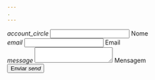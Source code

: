 ```yaml
---
.
---
```

  <div class="card-reveal">
    <form class="col s12" action="https://formspree.io//{{site.user_email}}" method="POST">
      <div class="row">
        <div class="input-field col s6">
          <i class="material-icons prefix">account_circle</i>
          <input class="validate" id="icon_prefix" type="text" name="name">
          <label for="icon_prefix">Nome</label>
        </div>
        <div class="input-field col s6">
          <i class="material-icons prefix">email</i>
          <input class="validate" id="email" type="email" name="_replyto">
          <label for="email" data-error="Please enter a valid Email Address" data-success="Verificado!">Email</label>
        </div>
      </div>
      <div class="row">
       <div class="input-field col s12">
         <i class="material-icons prefix">message</i>
         <textarea id="icon_prefix2" class="materialize-textarea" name="message"></textarea>
         <label for="icon_prefix2">Mensagem</label>
       </div>
     </div>
      <button class="btn waves-effect grey teal lighten-2 white-text z-depth-4" type="submit" name="action">Enviar
         <i class="material-icons right">send</i>
       </button>
    </form>
